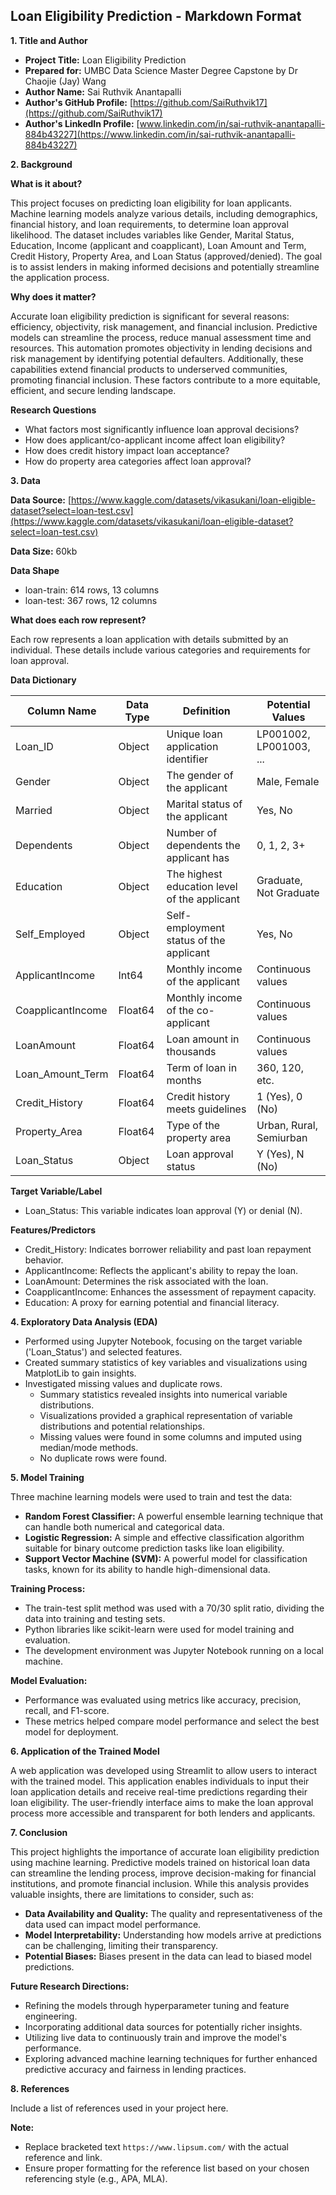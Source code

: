 ## Loan Eligibility Prediction - Markdown Format

**1. Title and Author**

* **Project Title:** Loan Eligibility Prediction
* **Prepared for:** UMBC Data Science Master Degree Capstone by Dr Chaojie (Jay) Wang
* **Author Name:** Sai Ruthvik Anantapalli
* **Author's GitHub Profile:** [https://github.com/SaiRuthvik17](https://github.com/SaiRuthvik17)
* **Author's LinkedIn Profile:** [www.linkedin.com/in/sai-ruthvik-anantapalli-884b43227](https://www.linkedin.com/in/sai-ruthvik-anantapalli-884b43227)

**2. Background**

**What is it about?**

This project focuses on predicting loan eligibility for loan applicants. Machine learning models analyze various details, including demographics, financial history, and loan requirements, to determine loan approval likelihood. The dataset includes variables like Gender, Marital Status, Education, Income (applicant and coapplicant), Loan Amount and Term, Credit History, Property Area, and Loan Status (approved/denied). The goal is to assist lenders in making informed decisions and potentially streamline the application process.

**Why does it matter?**

Accurate loan eligibility prediction is significant for several reasons: efficiency, objectivity, risk management, and financial inclusion. Predictive models can streamline the process, reduce manual assessment time and resources. This automation promotes objectivity in lending decisions and risk management by identifying potential defaulters. Additionally, these capabilities extend financial products to underserved communities, promoting financial inclusion. These factors contribute to a more equitable, efficient, and secure lending landscape.

**Research Questions**

* What factors most significantly influence loan approval decisions?
* How does applicant/co-applicant income affect loan eligibility?
* How does credit history impact loan acceptance?
* How do property area categories affect loan approval?

**3. Data**

**Data Source:** [https://www.kaggle.com/datasets/vikasukani/loan-eligible-dataset?select=loan-test.csv](https://www.kaggle.com/datasets/vikasukani/loan-eligible-dataset?select=loan-test.csv)

**Data Size:** 60kb

**Data Shape**

* loan-train: 614 rows, 13 columns
* loan-test: 367 rows, 12 columns

**What does each row represent?**

Each row represents a loan application with details submitted by an individual. These details include various categories and requirements for loan approval.

**Data Dictionary**

| Column Name | Data Type | Definition | Potential Values |
|---|---|---|---|
| Loan_ID | Object | Unique loan application identifier | LP001002, LP001003, ... |
| Gender | Object | The gender of the applicant | Male, Female |
| Married | Object | Marital status of the applicant | Yes, No |
| Dependents | Object | Number of dependents the applicant has | 0, 1, 2, 3+ |
| Education | Object | The highest education level of the applicant | Graduate, Not Graduate |
| Self_Employed | Object | Self-employment status of the applicant | Yes, No |
| ApplicantIncome | Int64 | Monthly income of the applicant | Continuous values |
| CoapplicantIncome | Float64 | Monthly income of the co-applicant | Continuous values |
| LoanAmount | Float64 | Loan amount in thousands | Continuous values |
| Loan_Amount_Term | Float64 | Term of loan in months | 360, 120, etc. |
| Credit_History | Float64 | Credit history meets guidelines | 1 (Yes), 0 (No) |
| Property_Area | Float64 | Type of the property area | Urban, Rural, Semiurban |
| Loan_Status | Object | Loan approval status | Y (Yes), N (No) |

**Target Variable/Label**

* Loan_Status: This variable indicates loan approval (Y) or denial (N).

**Features/Predictors**

* Credit_History: Indicates borrower reliability and past loan repayment behavior.
* ApplicantIncome: Reflects the applicant's ability to repay the loan.
* LoanAmount: Determines the risk associated with the loan.
* CoapplicantIncome: Enhances the assessment of repayment capacity.
* Education: A proxy for earning potential and financial literacy.

**4. Exploratory Data Analysis (EDA)**

* Performed using Jupyter Notebook, focusing on the target variable ('Loan_Status') and selected features.
* Created summary statistics of key variables and visualizations using MatplotLib to gain insights.
* Investigated missing values and duplicate rows.
    * Summary statistics revealed insights into numerical variable distributions.
    * Visualizations provided a graphical representation of variable distributions and potential relationships.
    * Missing values were found in some columns and imputed using median/mode methods.
    * No duplicate rows were found.

**5. Model Training**

Three machine learning models were used to train and test the data:

* **Random Forest Classifier:** A powerful ensemble learning technique that can handle both numerical and categorical data.
* **Logistic Regression:** A simple and effective classification algorithm suitable for binary outcome prediction tasks like loan eligibility.
* **Support Vector Machine (SVM):** A powerful model for classification tasks, known for its ability to handle high-dimensional data.

**Training Process:**

* The train-test split method was used with a 70/30 split ratio, dividing the data into training and testing sets.
* Python libraries like scikit-learn were used for model training and evaluation.
* The development environment was Jupyter Notebook running on a local machine.

**Model Evaluation:**

* Performance was evaluated using metrics like accuracy, precision, recall, and F1-score. 
* These metrics helped compare model performance and select the best model for deployment.

**6. Application of the Trained Model**

A web application was developed using Streamlit to allow users to interact with the trained model. This application enables individuals to input their loan application details and receive real-time predictions regarding their loan eligibility. The user-friendly interface aims to make the loan approval process more accessible and transparent for both lenders and applicants.

**7. Conclusion**

This project highlights the importance of accurate loan eligibility prediction using machine learning. Predictive models trained on historical loan data can streamline the lending process, improve decision-making for financial institutions, and promote financial inclusion. While this analysis provides valuable insights, there are limitations to consider, such as:

* **Data Availability and Quality:** The quality and representativeness of the data used can impact model performance. 
* **Model Interpretability:** Understanding how models arrive at predictions can be challenging, limiting their transparency.
* **Potential Biases:** Biases present in the data can lead to biased model predictions.

**Future Research Directions:**

* Refining the models through hyperparameter tuning and feature engineering.
* Incorporating additional data sources for potentially richer insights.
* Utilizing live data to continuously train and improve the model's performance.
* Exploring advanced machine learning techniques for further enhanced predictive accuracy and fairness in lending practices.

**8. References**

Include a list of references used in your project here. 

**Note:**

* Replace bracketed text `https://www.lipsum.com/` with the actual reference and link. 
* Ensure proper formatting for the reference list based on your chosen referencing style (e.g., APA, MLA).
